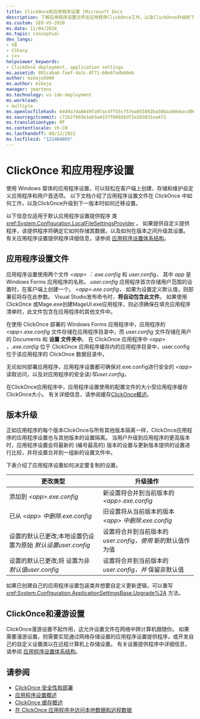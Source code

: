 ```yaml
---
title: ClickOnce和应用程序设置 |Microsoft Docs
description: 了解应用程序设置文件在应用程序ClickOnce工作，以及ClickOnce升级到下一版本时如何迁移设置。
ms.custom: SEO-VS-2020
ms.date: 11/04/2016
ms.topic: conceptual
dev_langs:
- VB
- CSharp
- C++
helpviewer_keywords:
- ClickOnce deployment, application settings
ms.assetid: 891caba6-faef-4a3c-8f71-60e6fadb60eb
author: mikejo5000
ms.author: mikejo
manager: jmartens
ms.technology: vs-ide-deployment
ms.workload:
- multiple
ms.openlocfilehash: 6449a74a8649fa97ac4ff55cf57ea855892ba50baa9debacd064a39ffb70059d
ms.sourcegitcommit: c72b2f603e1eb3a4157f00926df2e263831ea472
ms.translationtype: MT
ms.contentlocale: zh-CN
ms.lasthandoff: 08/12/2021
ms.locfileid: "121404005"
---
```

# <a name="clickonce-and-application-settings"></a>ClickOnce 和应用程序设置
使用 Windows 窗体的应用程序设置，可以轻松在客户端上创建、存储和维护自定义应用程序和用户首选项。 以下文档介绍了应用程序设置文件在 ClickOnce 中如何工作，以及ClickOnce升级到下一版本时如何迁移设置。

 以下信息仅适用于默认应用程序设置提供程序 类 <xref:System.Configuration.LocalFileSettingsProvider> 。 如果提供自定义提供程序，该提供程序将确定它如何存储其数据，以及如何在版本之间升级其设置。 有关应用程序设置提供程序详细信息，请参阅 [应用程序设置体系结构](/dotnet/framework/winforms/advanced/application-settings-architecture)。

## <a name="application-settings-files"></a>应用程序设置文件
 应用程序设置使用两个文件 *\<app> ：.exe.config* 和 *user.config，* 其中 *app* 是 Windows Forms 应用程序的名称。 *user.config* 应用程序首次存储用户范围的设置时，在客户端上创建一个。 *\<app>.exe.config，* 如果为设置定义默认值，则部署前将存在此参数。 Visual Studio发布命令时，**将自动包含此文件**。 如果使用 ClickOnce 或Mage.exe创建MageUI.exe应用程序，则必须确保在填充应用程序清单时，此文件包含在应用程序的其他文件中。

 在使用 ClickOnce 部署的 Windows Forms 应用程序中，应用程序的 *\<app>.exe.config* 文件存储在应用程序目录中，而 *user.config* 文件存储在用户的 Documents 和 **设置 文件夹中**。 在 ClickOnce 应用程序中 *\<app> ，.exe.config* 位于 ClickOnce 应用程序缓存内的应用程序目录中，user.config位于该应用程序的 ClickOnce 数据目录中。 

 无论如何部署应用程序，应用程序设置都可确保对.exe.config进行安全的 *\<app>* 读取访问，以及对应用程序的安全读/*写user.config。*

 在ClickOnce应用程序中，应用程序设置使用的配置文件的大小受应用程序缓存ClickOnce大小。 有关详细信息，请参阅缓存[ClickOnce概述](../deployment/clickonce-cache-overview.md)。

## <a name="version-upgrades"></a>版本升级
 正如应用程序的每个版本ClickOnce与所有其他版本隔离一样，ClickOnce应用程序的应用程序设置也与其他版本的设置隔离。 当用户升级到应用程序的更高版本时，应用程序设置会将最新的 (编号最高的) 版本的设置与更新版本提供的设置进行比较，并将设置合并到一组新的设置文件中。

 下表介绍了应用程序设置如何决定要复制的设置。

|更改类型|升级操作|
|--------------------|--------------------|
|添加到 *\<app>.exe.config*|新设置将合并到当前版本的 *\<app>.exe.config*|
|已从 *\<app> 中删除.exe.config*|旧设置将从当前版本的版本 *\<app> 中删除.exe.config*|
|设置的默认已更改;本地设置仍设置为原始 *默认设置user.config*|设置将合并到当前版本的 *user.config，使用* 新的默认值作为值|
|设置的默认已更改;将 设置为非 *默认值user.config*|设置将合并到当前版本的 *user.config，并* 保留非默认值|

如果已创建自己的应用程序设置包装类并想要自定义更新逻辑，可以重写 <xref:System.Configuration.ApplicationSettingsBase.Upgrade%2A> 方法。

## <a name="clickonce-and-roaming-settings"></a>ClickOnce和漫游设置
 ClickOnce漫游设置不起作用，这允许设置文件在网络中跨计算机跟随你。 如果需要漫游设置，则需要实现通过网络存储设置的应用程序设置提供程序，或开发自己的自定义设置类以在远程计算机上存储设置。 有关设置提供程序中详细信息，请参阅 [应用程序设置体系结构](/dotnet/framework/winforms/advanced/application-settings-architecture)。

## <a name="see-also"></a>请参阅
- [ClickOnce 安全性和部署](../deployment/clickonce-security-and-deployment.md)
- [应用程序设置概述](/dotnet/framework/winforms/advanced/application-settings-overview)
- [ClickOnce 缓存概述](../deployment/clickonce-cache-overview.md)
- [在 ClickOnce 应用程序中访问本地数据和远程数据](../deployment/accessing-local-and-remote-data-in-clickonce-applications.md)